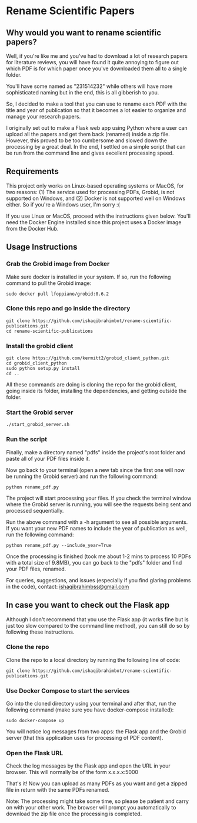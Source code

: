 # Rename Scientific Papers

## Why would you want to rename scientific papers?

Well, if you're like me and you've had to download a lot of research papers for literature reviews, you will have found it quite annoying to figure out which PDF is for which paper once you've downloaded them all to a single folder.

You'll have some named as "231514232" while others will have more sophisticated naming but in the end, this is all gibberish to you.

So, I decided to make a tool that you can use to rename each PDF with the title and year of publication so that it becomes a lot easier to organize and manage your research papers.

I originally set out to make a Flask web app using Python where a user can upload all the papers and get them back (renamed) inside a zip file. However, this proved to be too cumbersome and slowed down the processing by a great deal. In the end, I settled on a simple script that can be run from the command line and gives excellent processing speed.

## Requirements

This project only works on Linux-based operating systems or MacOS, for two reasons: (1) The service used for processing PDFs, Grobid, is not supported on Windows, and (2) Docker is not supported well on Windows either. So if you're a Windows user, I'm sorry :(

If you use Linux or MacOS, proceed with the instructions given below. You'll need the Docker Engine installed since this project uses a Docker image from the Docker Hub.

## Usage Instructions

### Grab the Grobid image from Docker

Make sure docker is installed in your system. If so, run the following command to pull the Grobid image:

```
sudo docker pull lfoppiano/grobid:0.6.2
```

### Clone this repo and go inside the directory

```
git clone https://github.com/ishaqibrahimbot/rename-scientific-publications.git
cd rename-scientific-publications
```

### Install the grobid client

```
git clone https://github.com/kermitt2/grobid_client_python.git
cd grobid_client_python
sudo python setup.py install
cd ..
```

All these commands are doing is cloning the repo for the grobid client, going inside its folder, installing the dependencies, and getting outside the folder.

### Start the Grobid server

```
./start_grobid_server.sh
```

### Run the script

Finally, make a directory named "pdfs" inside the project's root folder and paste all of your PDF files inside it.

Now go back to your terminal (open a new tab since the first one will now be running the Grobid server) and run the following command:

```
python rename_pdf.py
```  
The project will start processing your files. If you check the terminal window where the Grobid server is running, you will see the requests being sent and processed sequentially.

Run the above command with a -h argument to see all possible arguments. If you want your new PDF names to include the year of publication as well, run the following command:

```
python rename_pdf.py --include_year=True
```

Once the processing is finished (took me about 1-2 mins to process 10 PDFs with a total size of 9.8MB), you can go back to the "pdfs" folder and find your PDF files, renamed.

For queries, suggestions, and issues (especially if you find glaring problems in the code), contact: ishaqibrahimbss@gmail.com

## In case you want to check out the Flask app

Although I don't recommend that you use the Flask app (it works fine but is just too slow compared to the command line method), you can still do so by following these instructions.

### Clone the repo

Clone the repo to a local directory by running the following line of code:

```
git clone https://github.com/ishaqibrahimbot/rename-scientific-publications.git
```

### Use Docker Compose to start the services

Go into the cloned directory using your terminal and after that, run the following command (make sure you have docker-compose installed):

```
sudo docker-compose up
```

You will notice log messages from two apps: the Flask app and the Grobid server (that this application uses for processing of PDF content).

### Open the Flask URL

Check the log messages by the Flask app and open the URL in your browser. This will normally be of the form x.x.x.x:5000

That's it! Now you can upload as many PDFs as you want and get a zipped file in return with the same PDFs renamed.

Note: The processing might take some time, so please be patient and carry on with your other work. The browser will prompt you automatically to download the zip file once the processing is completed.

